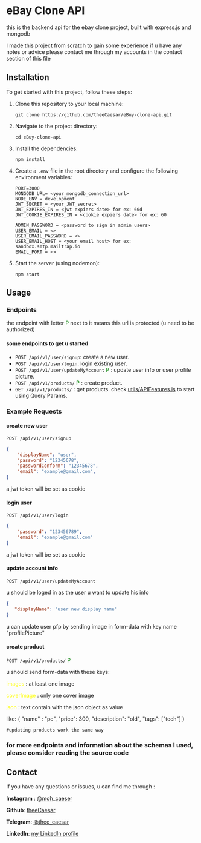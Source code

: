 # eBay Clone API

this is the backend api for the ebay clone project, built with express.js and mongodb

I made this project from scratch to gain some experience 
if u have any notes or advice please contact me through my accounts in the contact section of this file

## Installation

To get started with this project, follow these steps:

1. Clone this repository to your local machine:

   ```shell
   git clone https://github.com/theeCaesar/eBuy-clone-api.git
   ```

2. Navigate to the project directory:

   ```shell
   cd eBuy-clone-api
   ```

3. Install the dependencies:

   ```shell
   npm install
   ```

4. Create a `.env` file in the root directory and configure the following environment variables:

   ```
   PORT=3000
   MONGODB_URL= <your_mongodb_connection_url>
   NODE_ENV = development
   JWT_SECRET = <your_JWT_secret>
   JWT_EXPIRES_IN = <jwt expiers date> for ex: 60d
   JWT_COOKIE_EXPIRES_IN = <cookie expiers date> for ex: 60

   ADMIN_PASSWORD = <password to sign in admin users>
   USER_EMAIL = <>
   USER_EMAIL_PASSWORD = <>
   USER_EMAIL_HOST = <your email host> for ex: sandbox.smtp.mailtrap.io
   EMAIL_PORT = <>
   ```

5. Start the server (using nodemon):

   ```shell
   npm start
   ```

## Usage

### Endpoints

the endpoint with letter <span style="color:green">P</span> next to it means this url is protected (u need to be authorized)

#### some endpoints to get u started


- `POST /api/v1/user/signup`: create a new user.
- `POST /api/v1/user/login`: login existing user.
- `POST /api/v1/user/updateMyAccount` <span style="color:green">P</span> : update user info or user profile picture.
- `POST /api/v1/products/` <span style="color:green">P</span> : create product.
- `GET /api/v1/products/` : get products. check [utils/APIFeatures.js](https://github.com/theeCaesar/eBuy-clone-api/blob/master/utils/APIFeatures.js) to start using Query Params.


### Example Requests

#### create new user

`POST /api/v1/user/signup`

```json
{
    "displayName": "user",
    "password": "12345678",
    "passwordConform": "12345678",
    "email": "example@gmail.com",
}
```
a jwt token will be set as cookie

#### login user

`POST /api/v1/user/login`

```json
{
    "password": "123456789",
    "email": "example@gmail.com"
}
```
a jwt token will be set as cookie


#### update account info

`POST /api/v1/user/updateMyAccount`

u should be loged in as the user u want to update his info

```json
{
   "displayName": "user new display name"
}
```

u can update user pfp by sending image in form-data with key name "profilePicture"

#### create product

`POST /api/v1/products/` <span style="color:green">P</span>

u should send form-data with these keys:

<span style="color:yellow">images</span> : at least one image

<span style="color:yellow">coverImage</span> : only one cover image

<span style="color:yellow">json</span> : text contain with the json object as value

like:
{ "name" : "pc", "price": 300, "description": "old", "tags": ["tech"] }

`#updating products work the same way`

### for more endpoints and information about the schemas I used, please consider reading the source code 


## Contact
If you have any questions or issues, u can find me through :

**Instagram** : [@moh_caeser](https://www.instagram.com/moh_caeser/)

**Github**: [theeCaesar](https://github.com/theeCaesar)

**Telegram**: [@thee_caesar](t.me/thee_caesar)

**LinkedIn**: [my LinkedIn profile](https://www.linkedin.com/in/mohammed-the-caesar-988053288?trk=contact-info)
